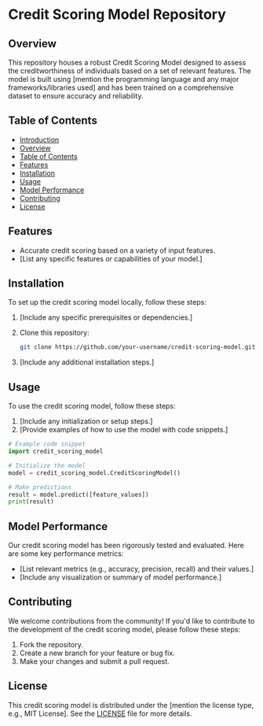 # Credit Scoring Model Repository

## Overview

This repository houses a robust Credit Scoring Model designed to assess the creditworthiness of individuals based on a set of relevant features. The model is built using [mention the programming language and any major frameworks/libraries used] and has been trained on a comprehensive dataset to ensure accuracy and reliability.

## Table of Contents

- [Introduction](#credit-scoring-model-repository)
- [Overview](#overview)
- [Table of Contents](#table-of-contents)
- [Features](#features)
- [Installation](#installation)
- [Usage](#usage)
- [Model Performance](#model-performance)
- [Contributing](#contributing)
- [License](#license)

## Features

- Accurate credit scoring based on a variety of input features.
- [List any specific features or capabilities of your model.]

## Installation

To set up the credit scoring model locally, follow these steps:

1. [Include any specific prerequisites or dependencies.]
2. Clone this repository:

    ```bash
    git clone https://github.com/your-username/credit-scoring-model.git
    ```

3. [Include any additional installation steps.]

## Usage

To use the credit scoring model, follow these steps:

1. [Include any initialization or setup steps.]
2. [Provide examples of how to use the model with code snippets.]

```python
# Example code snippet
import credit_scoring_model

# Initialize the model
model = credit_scoring_model.CreditScoringModel()

# Make predictions
result = model.predict([feature_values])
print(result)
```

## Model Performance

Our credit scoring model has been rigorously tested and evaluated. Here are some key performance metrics:

- [List relevant metrics (e.g., accuracy, precision, recall) and their values.]
- [Include any visualization or summary of model performance.]

## Contributing

We welcome contributions from the community! If you'd like to contribute to the development of the credit scoring model, please follow these steps:

1. Fork the repository.
2. Create a new branch for your feature or bug fix.
3. Make your changes and submit a pull request.

## License

This credit scoring model is distributed under the [mention the license type, e.g., MIT License]. See the [LICENSE](LICENSE) file for more details.
